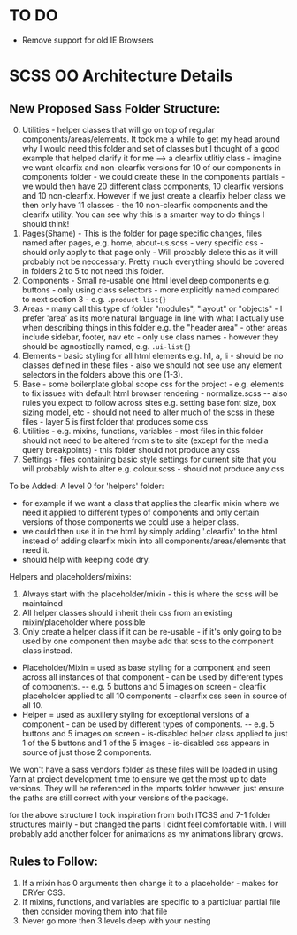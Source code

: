 # TO DO
- Remove support for old IE Browsers
 
# SCSS OO Architecture Details

## New Proposed Sass Folder Structure:
0. Utilities - helper classes that will go on top of regular components/areas/elements. It took me a while to get my head around why I would need this folder and set of classes but I thought of a good example that helped clarify it for me --> a clearfix utlitiy class - imagine we want clearfix and non-clearfix versions for 10 of our components in components folder - we could create these in the components partials - we would then have 20 different class components, 10 clearfix versions and 10 non-clearfix. However if we just create a clearfix helper class we then only have 11 classes - the 10 non-clearfix components and the clearifx utility. You can see why this is a smarter way to do things I should think!
1. Pages(Shame) - This is the folder for page specific changes, files named after pages, e.g. home, about-us.scss - very specific css - should only apply to that page only - Will probably delete this as it will probably not be neccessary. Pretty much everything should be covered in folders 2 to 5 to not need this folder.
2. Components - Small re-usable one html level deep components e.g. buttons - only using class selectors - more explicitly named compared to 
next section 3 - e.g. `.product-list{}`
3. Areas - many call this type of folder "modules", "layout" or "objects" - I prefer 'area' as its more natural language in line with
what I actually use when describing things in this folder e.g. the "header area" - other areas include sidebar, footer, nav etc - only use 
class names - however they should be agnostically named, e.g. `.ui-list{}`
4. Elements - basic styling for all html elements e.g. h1, a, li - should be no classes defined in these files - also we should 
not see use any element selectors in the folders above this one (1-3).
5. Base - some boilerplate global scope css for the project - e.g. elements to fix issues with default html browser rendering - normalize.scss -- 
also rules you expect to follow across sites e.g. setting base font size, box sizing model, etc - should not need to alter much of the scss in these 
files - layer 5 is first folder that produces some css 
6. Utilities - e.g. mixins, functions, variables - most files in this folder should not need to be altered from site to site 
(except for the media query breakpoints) - this folder should not produce any css
7. Settings - files containing basic style settings for current site that you will probably wish to alter e.g. colour.scss - should not produce any css

To be Added:
A level 0 for 'helpers' folder:
- for example if we want a class that applies the clearfix mixin where we need it applied to different types of components 
and only certain versions of those components we could use a helper class. 
- we could then use it in the html by simply adding '.clearfix' to the html instead of adding clearfix mixin into all components/areas/elements that need it.
- should help with keeping code dry.

Helpers and placeholders/mixins:
1. Always start with the placeholder/mixin - this is where the scss will be maintained
2. All helper classes should inherit their css from an existing mixin/placeholder where possible
3. Only create a helper class if it can be re-usable - if it's only going to be used by one component then maybe add that scss to the component class instead.
- Placeholder/Mixin = used as base styling for a component and seen across all instances of that component - can be used by different types of components.
-- e.g. 5 buttons and 5 images on screen - clearfix placeholder applied to all 10 components - clearfix css seen in source of all 10.
- Helper = used as auxillery styling for exceptional versions of a component - can be used by different types of components.
-- e.g. 5 buttons and 5 images on screen - is-disabled helper class applied to just 1 of the 5 buttons and 1 of the 5 images - is-disabled css appears in source of just those 2 components.

We won't have a sass vendors folder as these files will be loaded in using Yarn at project development time to ensure we get the most up to date versions. They will be referenced in the imports folder however, just ensure the paths are still correct with your versions of the package.

for the above structure I took inspiration from both ITCSS and 7-1 folder structures mainly - but changed the parts I didnt feel comfortable with. I will 
probably add another folder for animations as my animations library grows.

## Rules to Follow:
1. If a mixin has 0 arguments then change it to a placeholder - makes for DRYer CSS.
2. If mixins, functions, and variables are specific to a particluar partial file then consider moving them into that file
3. Never go more then 3 levels deep with your nesting
